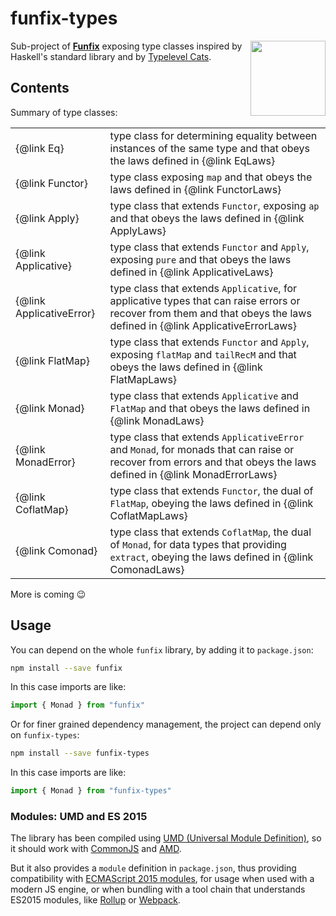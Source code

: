 # funfix-types

<a href="https://funfix.org">
  <img src="https://funfix.org/public/logo/funfix-512.png" width="120" align="right" style="float:right; display: block; width:120px;" />
</a>

Sub-project of **[Funfix](https://funfix.org)** exposing type classes
inspired by Haskell's standard library and
by [Typelevel Cats](https://typelevel.org/cats/).

## Contents

Summary of type classes:

|                          |                                                                                                                                                                         |
|--------------------------|-------------------------------------------------------------------------------------------------------------------------------------------------------------------------|
| {@link Eq}               | type class for determining equality between instances of the same type and that obeys the laws defined in {@link EqLaws}                                                |
| {@link Functor}          | type class exposing `map` and that obeys the laws defined in {@link FunctorLaws}                                                                                        |
| {@link Apply}            | type class that extends `Functor`, exposing `ap` and that obeys the laws defined in {@link ApplyLaws}                                                                   |
| {@link Applicative}      | type class that extends `Functor` and `Apply`, exposing `pure` and that obeys the laws defined in {@link ApplicativeLaws}                                               |
| {@link ApplicativeError} | type class that extends `Applicative`, for applicative types that can raise errors or recover from them and that obeys the laws defined in {@link ApplicativeErrorLaws} | 
| {@link FlatMap}          | type class that extends `Functor` and `Apply`, exposing `flatMap` and `tailRecM` and that obeys the laws defined in {@link FlatMapLaws}                                 |
| {@link Monad}            | type class that extends `Applicative` and `FlatMap` and that obeys the laws defined in {@link MonadLaws}                                                                |
| {@link MonadError}       | type class that extends `ApplicativeError` and `Monad`, for monads that can raise or recover from errors and that obeys the laws defined in {@link MonadErrorLaws}      |
| {@link CoflatMap}        | type class that extends `Functor`, the dual of `FlatMap`, obeying the laws defined in {@link CoflatMapLaws}                                                             |
| {@link Comonad}          | type class that extends `CoflatMap`, the dual of `Monad`, for data types that providing `extract`, obeying the laws defined in {@link ComonadLaws}                      |

More is coming 😉

## Usage

You can depend on the whole `funfix` library, by adding it to
`package.json`:

```bash
npm install --save funfix
```

In this case imports are like:

```typescript
import { Monad } from "funfix"
```

Or for finer grained dependency management, the project can depend
only on `funfix-types`:

```bash
npm install --save funfix-types
```

In this case imports are like:

```typescript
import { Monad } from "funfix-types"
```

### Modules: UMD and ES 2015

The library has been compiled using
[UMD (Universal Module Definition)](https://github.com/umdjs/umd),
so it should work with [CommonJS](http://requirejs.org/docs/commonjs.html)
and [AMD](http://requirejs.org/docs/whyamd.html).

But it also provides a `module` definition in `package.json`, thus
providing compatibility with
[ECMAScript 2015 modules](https://developer.mozilla.org/en-US/docs/Web/JavaScript/Reference/Statements/import), for usage when used with a modern JS engine,
or when bundling with a tool chain that understands ES2015 modules,
like [Rollup](https://rollupjs.org/) or [Webpack](https://webpack.js.org/).
